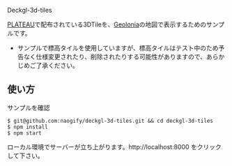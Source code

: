 Deckgl-3d-tiles 

[PLATEAU](https://www.mlit.go.jp/plateau/)で配布されている3DTileを、[Geolonia](https://docs.geolonia.com/)の地図で表示するためのサンプルです。

* サンプルで標高タイルを使用していますが、標高タイルはテスト中のため予告なく仕様変更されたり、削除されたりする可能性がありますので、あらかじめご了承ください。

## 使い方
サンプルを確認

```
$ git@github.com:naogify/deckgl-3d-tiles.git && cd deckgl-3d-tiles
$ npm install
$ npm start
```

ローカル環境でサーバーが立ち上がります。http://localhost:8000 をクリックして下さい。